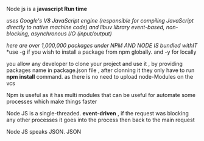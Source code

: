 Node js is a **javascript Run time**

*uses Google's V8 JavaScript engine (responsible for compiling JavaScript directly to native machine code) and libuv library*
*event-based, non-blocking, asynchronous I/O (input/output)*

*here are over 1,000,000 packages under NPM AND NODE IS bundled withIT*
*use -g if you wish to install a package from npm globally. and -y for locally

you allow any developer to clone your project and use it , by providing packages name in package.json file , after clonning it they only have to run **npm install** command. as there is no need to upload node-Modules on the vcs 

Npm is useful as it has multi modules that can be useful for automate some processes which make things faster

Node JS is a single-threaded.  **event-driven** , if the request was blocking any other processes it goes into the process then back to the main request 

Node JS speaks JSON. JSON